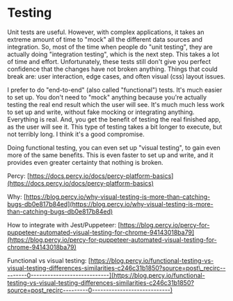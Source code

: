 # Testing

Unit tests are useful. However, with complex applications, it takes an extreme amount of time to "mock" all the different data sources and integration. So, most of the time when people do "unit testing", they are actually doing "integration testing", which is the next step. This takes a lot of time and effort. Unfortunately, these tests still don't give you perfect confidence that the changes have not broken anything. Things that could break are: user interaction, edge cases, and often visual \(css\) layout issues. 

I prefer to do "end-to-end" \(also called "functional"\) tests. It's much easier to set up. You don't need to "mock" anything because you're actually testing the real end result which the user will see. It's much much less work to set up and write, without fake mocking or integrating anything. Everything is real. And, you get the benefit of testing the real finished app, as the user will see it. This type of testing takes a bit longer to execute, but not terribly long. I think it's a good compromise.

Doing functional testing, you can even set up "visual testing", to gain even more of the same benefits. This is even faster to set up and write, and it provides even greater certainty that nothing is broken.

Percy: [https://docs.percy.io/docs/percy-platform-basics](https://docs.percy.io/docs/percy-platform-basics)

Why: [https://blog.percy.io/why-visual-testing-is-more-than-catching-bugs-db0e817b84ed](https://blog.percy.io/why-visual-testing-is-more-than-catching-bugs-db0e817b84ed)

How to integrate with Jest/Puppeteer: [https://blog.percy.io/percy-for-puppeteer-automated-visual-testing-for-chrome-94143018ba79](https://blog.percy.io/percy-for-puppeteer-automated-visual-testing-for-chrome-94143018ba79)

Functional vs visual testing: [https://blog.percy.io/functional-testing-vs-visual-testing-differences-similarities-c246c31b1850?source=post\_recirc---------0----------------------------](https://blog.percy.io/functional-testing-vs-visual-testing-differences-similarities-c246c31b1850?source=post_recirc---------0----------------------------)

